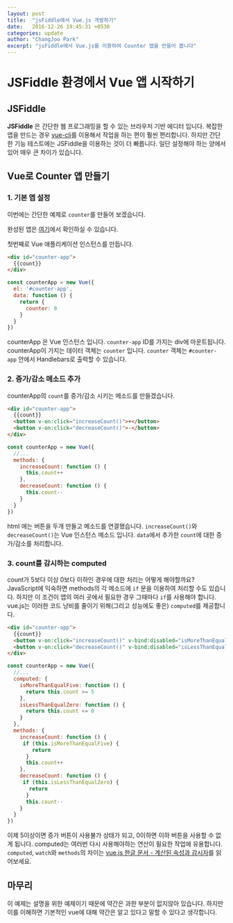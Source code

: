 ```yaml
---
layout: post
title:  "jsFiddle에서 Vue.js 개발하기"
date:   2016-12-26 19:45:31 +0530
categories: update
author: "ChangJoo Park"
excerpt: "jsFiddle에서 Vue.js를 이용하여 Counter 앱을 만들어 봅니다"
---
```


# JSFiddle 환경에서 Vue 앱 시작하기

## JSFiddle

**JSFiddle** 은 간단한 웹 프로그래밍을 할 수 있는 브라우저 기반 에디터 입니다. 복잡한 앱을 만드는 경우 [vue-cli](https://github.com/vuejs/vue-cli)를 이용해서 작업을 하는 편이 훨씬 편리합니다. 하지만 간단한 기능 테스트에는 JSFiddle을 이용하는 것이 더 빠릅니다. 일단 설정해야 하는 양에서 있어 매우 큰 차이가 있습니다.

## Vue로 Counter 앱 만들기

### 1. 기본 앱 설정

이번에는 간단한 예제로 `counter`를 만들어 보겠습니다.

완성된 앱은 [여기](https://jsfiddle.net/changjoo_park/c05kmzzy/4/)에서 확인하실 수 있습니다.

첫번째로 Vue 애플리케이션 인스턴스를 만듭니다.


``` html
<div id="counter-app">
  {{count}}
</div>
```

``` js
const counterApp = new Vue({
  el: '#counter-app',
  data: function () {
    return {
      counter: 0
    }
  }
})
```

counterApp 은 Vue 인스턴스 입니다. `counter-app` ID를 가지는 div에 마운트됩니다. counterApp이 가지는 데이터 객체는 `counter` 입니다.
`counter` 객체는 `#counter-app` 안에서 Handlebars로 출력할 수 있습니다.


### 2. 증가/감소 메소드 추가

counterApp의 `count`를 증가/감소 시키는 메소드를 만들겠습니다.

``` html
<div id="counter-app">
  {{count}}
  <button v-on:click="increaseCount()">+</button>
  <button v-on:click="decreaseCount()">-</button>
</div>
```

``` js
const counterApp = new Vue({
  //...
  methods: {
    increaseCount: function () {
      this.count++
    },
    decreaseCount: function () {
      this.count--
    }
  }
})
```

html 에는 버튼을 두개 만들고 메소드를 연결했습니다. `increaseCount()`와 `decreaseCount()`는 Vue 인스턴스 메소드 입니다. `data`에서 추가한 `count`에 대한 증가/감소를 처리합니다.

### 3. count를 감시하는 computed

count가 5보다 이상 0보다 이하인 경우에 대한 처리는 어떻게 해야할까요? JavaScript에 익숙하면 methods의 각 메소드에 `if` 문을 이용하여 처리할 수도 있습니다. 하지만 이 조건이 앱의 여러 곳에서 필요한 경우 그때마다 `if`를 사용해야 합니다. vue.js는 이러한 코드 낭비를 줄이기 위해(그리고 성능에도 좋은) `computed`를 제공합니다.

``` html
<div id="counter-app">
  {{count}}
  <button v-on:click="increaseCount()" v-bind:disabled="isMoreThanEqualFive">+</button>
  <button v-on:click="decreaseCount()" v-bind:disabled="isLessThanEqualZero">-</button>
</div>
```

``` js
const counterApp = new Vue({
  //...
  computed: {
    isMoreThanEqualFive: function () {
      return this.count >= 5
    },
    isLessThanEqualZero: function () {
      return this.count <= 0
    }
  },
  methods: {
    increaseCount: function () {
     if (this.isMoreThanEqualFive) {
        return
      }
      this.count++
    },
    decreaseCount: function () {
     if (this.isLessThanEqualZero) {
       return
      }
      this.count--
    }
  }
})
```

이제 5이상이면 증가 버튼이 사용불가 상태가 되고, 0이하면 이하 버튼을 사용할 수 없게 됩니다. computed는 여러번 다시 사용해야하는 연산이 필요한 작업에 유용합니다.
`computed`, `watch`와 `methods`의  차이는 [vue.js 한글 문서 - 계산된 속성과 감시자](https://kr.vuejs.org/v2/guide/computed.html)를 읽어보세요.

## 마무리

이 예제는 설명을 위한 예제이기 때문에 약간은 과한 부분이 없지않아 있습니다. 하지만 이를 이해하면 기본적인 vue에 대해 약간은 알고 있다고 말할 수 있다고 생각합니다.
